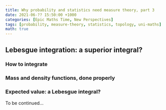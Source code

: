 ```yaml
---
title: Why probability and statistics need measure theory, part 3
date: 2021-06-?? 15:50:00 +1000
categories: [Epic Maths Time, New Perspectives]
tags: [probability, measure-theory, statistics, topology, uni-maths]     # TAG names should always be lowercase
math: true
---
```


## Lebesgue integration: a superior integral?

### How to integrate

### Mass and density functions, done properly

### Expected value: a Lebesgue integral?

To be continued...